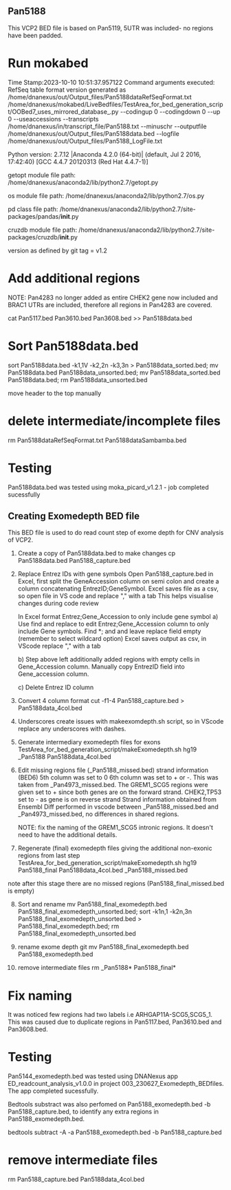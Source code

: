 ## Pan5188
This VCP2 BED file is based on Pan5119, 5UTR was included- no regions have been padded.

# Run mokabed
Time Stamp:2023-10-10 10:51:37.957122
Command arguments executed:
RefSeq table format version generated as /home/dnanexus/out/Output_files/Pan5188dataRefSeqFormat.txt
/home/dnanexus/mokabed/LiveBedfiles/TestArea_for_bed_generation_script/OOBed7_uses_mirrored_database_.py --codingup 0 --codingdown 0 --up 0 --useaccessions --transcripts /home/dnanexus/in/transcript_file/Pan5188.txt --minuschr --outputfile /home/dnanexus/out/Output_files/Pan5188data.bed --logfile /home/dnanexus/out/Output_files/Pan5188_LogFile.txt 

 Python version: 2.7.12 |Anaconda 4.2.0 (64-bit)| (default, Jul  2 2016, 17:42:40) 
[GCC 4.4.7 20120313 (Red Hat 4.4.7-1)]

 getopt module file path: /home/dnanexus/anaconda2/lib/python2.7/getopt.py

 os module file path: /home/dnanexus/anaconda2/lib/python2.7/os.py

 pd class file path: /home/dnanexus/anaconda2/lib/python2.7/site-packages/pandas/__init__.py

 cruzdb module file path: /home/dnanexus/anaconda2/lib/python2.7/site-packages/cruzdb/__init__.py

version as defined by git tag = v1.2

# Add additional regions
NOTE: Pan4283 no longer added as entire CHEK2 gene now included and BRAC1 UTRs are included, therefore all regions in Pan4283 are covered.

cat Pan5117.bed Pan3610.bed Pan3608.bed >> Pan5188data.bed

# Sort Pan5188data.bed
sort Pan5188data.bed -k1,1V -k2,2n -k3,3n > Pan5188data_sorted.bed; mv Pan5188data.bed Pan5188data_unsorted.bed; mv Pan5188data_sorted.bed Pan5188data.bed; rm Pan5188data_unsorted.bed

move header to the top manually

# delete intermediate/incomplete files
rm Pan5188dataRefSeqFormat.txt Pan5188dataSambamba.bed

# Testing
Pan5188data.bed was tested using moka_picard_v1.2.1 - job completed sucessfully

## Creating Exomedepth BED file
This BED file is used to do read count step of exome depth for CNV analysis of VCP2.

1. Create a copy of Pan5188data.bed to make changes
    cp Pan5188data.bed Pan5188_capture.bed

2. Replace Entrez IDs with gene symbols
    Open Pan5188_capture.bed in Excel, first split the GeneAccession column on semi colon and create a column concatenating 
    EntrezID;GeneSymbol.
    Excel saves file as a csv, so open file in VS code and replace "," with a tab
    This helps visualise changes during code review

    In Excel format Entrez;Gene_Accession to only include gene symbol
    a) Use find and replace to edit Entrez;Gene_Accession column to only include Gene symbols.
                Find *; and and leave replace field empty (remember to select wildcard option)
                Excel saves output as csv, in VScode replace "," with a tab

    b) Step above left additionally added regions with empty cells in Gene_Accession column. Manually copy EntrezID field into      Gene_accession column.

    c) Delete Entrez ID column

3. Convert 4 column format
    cut -f1-4 Pan5188_capture.bed > Pan5188data_4col.bed

4. Underscores create issues with makeexomdepth.sh script, so in VScode replace any underscores with dashes.

5. Generate intermediary exomedepth files for exons
    TestArea_for_bed_generation_script/makeExomedepth.sh hg19 _Pan5188 Pan5188data_4col.bed

6. Edit missing regions file (_Pan5188_missed.bed) strand information (BED6) 5th column was set to 0 6th column was set to + or -. This was taken from _Pan4973_missed.bed. The GREM1_SCG5 regions were given set to + since both genes are on the forward strand. CHEK2,TP53 set to - as gene is on reverse strand Strand information obtained from Ensembl Diff performed in vscode between _Pan5188_missed.bed and _Pan4973_missed.bed, no differences in shared regions.

    NOTE: fix the naming of the GREM1_SCG5 intronic regions. It doesn't need to have the additional details.

7. Regenerate (final) exomedepth files giving the additional non-exonic regions from last step 
TestArea_for_bed_generation_script/makeExomedepth.sh hg19 Pan5188_final Pan5188data_4col.bed _Pan5188_missed.bed

note after this stage there are no missed regions (Pan5188_final_missed.bed is empty)

8. Sort and rename
mv Pan5188_final_exomedepth.bed Pan5188_final_exomedepth_unsorted.bed; sort -k1n,1 -k2n,3n Pan5188_final_exomedepth_unsorted.bed > Pan5188_final_exomedepth.bed; rm Pan5188_final_exomedepth_unsorted.bed

9. rename exome depth git mv Pan5188_final_exomedepth.bed Pan5188_exomedepth.bed

10. remove intermediate files rm _Pan5188* Pan5188_final*

# Fix naming
It was noticed few regions had two labels i.e ARHGAP11A-SCG5,SCG5_1. This was caused due to duplicate regions in Pan5117.bed, Pan3610.bed and Pan3608.bed. 

# Testing
 Pan5144_exomedepth.bed was tested using DNANexus app ED_readcount_analysis_v1.0.0 in project 003_230627_Exomedepth_BEDfiles. The app completed sucessfully.

Bedtools substract was also perfomed on Pan5188_exomedepth.bed -b Pan5188_capture.bed, to identify any extra regions in Pan5188_exomedepth.bed.

bedtools subtract -A -a Pan5188_exomedepth.bed -b Pan5188_capture.bed

# remove intermediate files 
rm Pan5188_capture.bed Pan5188data_4col.bed